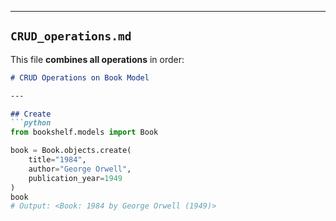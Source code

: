 
---

## **`CRUD_operations.md`**
This file **combines all operations** in order:

```markdown
# CRUD Operations on Book Model

---

## Create
```python
from bookshelf.models import Book

book = Book.objects.create(
    title="1984",
    author="George Orwell",
    publication_year=1949
)
book
# Output: <Book: 1984 by George Orwell (1949)>
